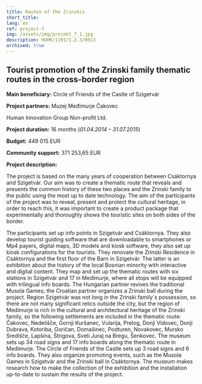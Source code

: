 ```yaml
---
title: Routes of the Zrinskis
short_title:
lang: en
ref: project-7
img: /assets/img/projekt_7_1.jpg
description: HUHR/1101/1.2.3/0013
archived: true
---
```


## Tourist promotion of the Zrinski family thematic routes in the cross-border region

**Main beneficiary:** Circle of Friends of the Castle of Szigetvár

**Project partners:** Muzej Međimurje Čakovec

Human Innovation Group Non-profit Ltd.

**Project duration:** 16 months (_01.04.2014 – 31.07.2015_)

**Budget:** 449 015 EUR

**Community support:** 371 253,65 EUR

**Project description:**

The project is based on the many years of cooperation between Csáktornya and Szigetvár. Our aim was to create a thematic route that reveals and presents the common history of these two places and the Zrinski family to the public using the most up to date technology. The aim of the participants of the project was to reveal, present and protect the cultural heritage, in order to reach this, it was important to create a product package that experimentally and thoroughly shows the touristic sites on both sides of the border.

The participants set up info points in Szigetvár and Csáktornya. They also develop tourist guiding software that are downloadable to smartphones or Mp4 payers, digital maps, 3D models and kiosk software, they also set up kiosk configurations for the tourists. They renovate the Zrinski Residence in Csáktornya and the first floor of the Barn in Szigetvár. The latter is an exhibition about the history of the local Bosnian minority with interactive and digital content. They map and set up the thematic routes with six stations in Szigetvár and 17 in Medimurje, where all stops will be equipped with trilingual info boards. The Hungarian partner revives the traditional Musola Games; the Croatian partner organizes a Zrinski ball during the project. Region Szigetvár was not long in the Zrinski family´s possession, so there are not many significant relics outside the city, but the region of Medimurje is rich in the cultural and architectural heritage of the Zrinski family, so the following settlements are included in the thematic route: Čakovec, Nedelišče, Gornji Kuršanec, Vularija, Prelog, Donji Vidovec, Donji Dubrava, Kotoriba, Goričan, Domašinec, Podturen, Novakovec, Mursko Središče, Lapšina, Štrigova, Sveti Juraj na Bregu, Šenkovec. The museum sets up 34 road signs and 17 info boards along the thematic route in Medimurje. The Circle of Friends of the Castle sets up 3 road signs and 6 info boards. They also organize promoting events, such as the Musola Games in Szigetvár and the Zrinski ball in Csáktornya. The museum makes research how to make the collection of the exhibition and the installation up-to-date to sustain the results of the project.
